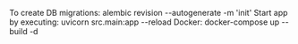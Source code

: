 To create DB migrations:
    alembic revision --autogenerate -m 'init'
Start app by executing:
    uvicorn src.main:app --reload
Docker:
   docker-compose up --build -d